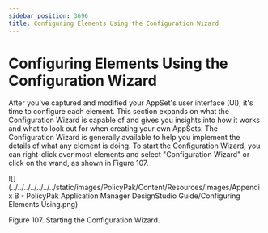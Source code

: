 ```yaml
---
sidebar_position: 3696
title: Configuring Elements Using the Configuration Wizard
---
```


# Configuring Elements Using the Configuration Wizard

After you've captured and modified your AppSet's user interface (UI), it's time to configure each element. This section expands on what the Configuration Wizard is capable of and gives you insights into how it works and what to look out for when creating your own AppSets. The Configuration Wizard is generally available to help you implement the details of what any element is doing. To start the Configuration Wizard, you can right-click over most elements and select "Configuration Wizard" or click on the wand, as shown in Figure 107.

![](../../../../../../../static/images/PolicyPak/Content/Resources/Images/Appendix B - PolicyPak Application Manager DesignStudio Guide/Configuring Elements Using.png)

Figure 107. Starting the Configuration Wizard.